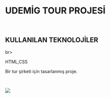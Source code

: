 <h1>UDEMİG TOUR PROJESİ</h1><br>
<h2>KULLANILAN TEKNOLOJİLER</h2>br>
<p>HTML,CSS</p>
<p>Bir tur şirketi için tasarlanmış proje.</p><br>

![](UdemigTour.gif)

